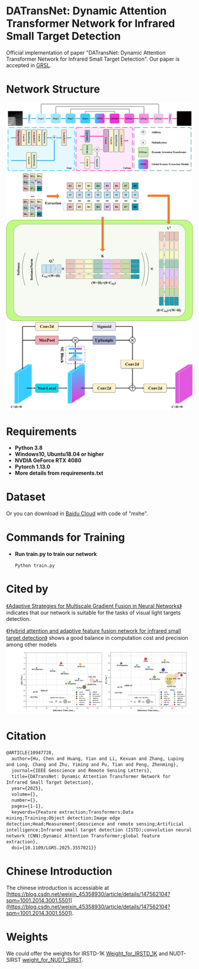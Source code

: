 # DATransNet: Dynamic Attention Transformer Network for Infrared Small Target Detection

 Official implementation of paper "DATransNet: Dynamic Attention Transformer Network for Infrared Small Target Detection". 
 Our paper is accepted in [GRSL](https://ieeexplore.ieee.org/document/10947728).

# Network Structure

![Backbone](backbone.png)
![GradFormer](fig_0.png)
![Global Feature Extraction Module](GFEM.png)

# Requirements

* **Python 3.8**
* **Windows10, Ubuntu18.04 or higher**
* **NVDIA GeForce RTX 4080**
* **Pytorch 1.13.0**
* **More details from requirements.txt**

# Dataset

Or you can download in [Baidu Cloud](https://pan.baidu.com/s/19DOSJZTHC0KO-wKyGRSldQ?pwd=mxhe) with code of "mxhe".

# Commands for Training

* **Run train.py to train our network**
  ```Run
  Python train.py
  ```

# Cited by

[《Adaptive Strategies for Multiscale Gradient Fusion in Neural Networks》](https://www.researchgate.net/profile/Xinyi-Zhang-235/publication/385103761_Adaptive_Strategies_for_Multiscale_Gradient_Fusion_in_Neural_Networks/links/6716a74209ba2d0c76174965/Adaptive-Strategies-for-Multiscale-Gradient-Fusion-in-Neural-Networks.pdf) indicates that our network is suitable for the tasks of visual light targets detection.

[《Hybrid attention and adaptive feature fusion network for infrared small target detection》](https://www.sciencedirect.com/science/article/pii/S0143816625003999) shows a good balance in computation cost and precision among other models
![comparasions with other models](image.png)
# Citation

```Citation
@ARTICLE{10947728,
  author={Hu, Chen and Huang, Yian and Li, Kexuan and Zhang, Luping and Long, Chang and Zhu, Yiming and Pu, Tian and Peng, Zhenming},
  journal={IEEE Geoscience and Remote Sensing Letters}, 
  title={DATransNet: Dynamic Attention Transformer Network for Infrared Small Target Detection}, 
  year={2025},
  volume={},
  number={},
  pages={1-1},
  keywords={Feature extraction;Transformers;Data mining;Training;Object detection;Image edge detection;Head;Measurement;Geoscience and remote sensing;Artificial intelligence;Infrared small target detection (ISTD);convolution neural network (CNN);Dynamic Attention Transformer;global feature extraction},
  doi={10.1109/LGRS.2025.3557021}}
```
# Chinese Introduction
The chinese introduction is accessiable at [https://blog.csdn.net/weixin_45358930/article/details/147562104?spm=1001.2014.3001.5501](https://blog.csdn.net/weixin_45358930/article/details/147562104?spm=1001.2014.3001.5501).
# Weights

We could offer the weights for IRSTD-1K [Weight_for_IRSTD_1K](best_ckpt_for_IRSTD_1K.pth.tar) and NUDT-SIRST [weight_for_NUDT_SIRST](best_ckpt_fot_NUDT_IRSTD.pth.tar).
